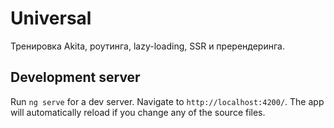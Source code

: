 # Universal

Тренировка Akita, роутинга, lazy-loading, SSR и пререндеринга.

## Development server

Run `ng serve` for a dev server. Navigate to `http://localhost:4200/`. The app will automatically reload if you change any of the source files.


